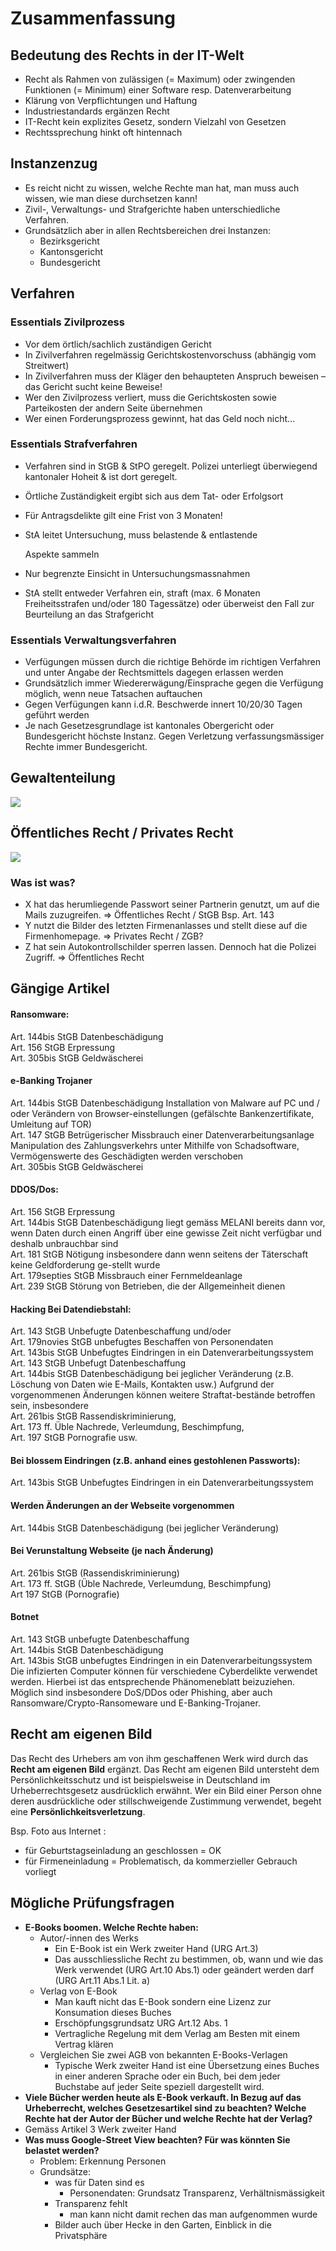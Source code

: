 # Zusammenfassung

## Bedeutung des Rechts in der IT-Welt

* Recht als Rahmen von zulässigen \(= Maximum\) oder zwingenden Funktionen \(= Minimum\) einer Software resp. Datenverarbeitung
* Klärung von Verpflichtungen und Haftung
* Industriestandards ergänzen Recht
* IT-Recht kein explizites Gesetz, sondern Vielzahl  von Gesetzen
* Rechtssprechung hinkt oft hintennach

## Instanzenzug

* Es reicht nicht zu wissen, welche Rechte man hat, man muss auch wissen, wie man diese durchsetzen kann!
* Zivil-, Verwaltungs- und Strafgerichte haben unterschiedliche Verfahren.
* Grundsätzlich aber in allen Rechtsbereichen drei Instanzen: 
  * Bezirksgericht
  * Kantonsgericht
  * Bundesgericht

## Verfahren

### Essentials Zivilprozess

* Vor dem örtlich/sachlich zuständigen Gericht
* In Zivilverfahren regelmässig Gerichtskostenvorschuss \(abhängig vom Streitwert\)
* In Zivilverfahren muss der Kläger den behaupteten Anspruch beweisen – das Gericht sucht keine Beweise!
* Wer den Zivilprozess verliert, muss die Gerichtskosten sowie Parteikosten der andern Seite übernehmen
* Wer einen Forderungsprozess gewinnt, hat das Geld noch nicht...

### Essentials Strafverfahren

* Verfahren sind in StGB & StPO geregelt. Polizei unterliegt überwiegend kantonaler Hoheit & ist dort geregelt.
* Örtliche Zuständigkeit ergibt sich aus dem Tat- oder Erfolgsort
* Für Antragsdelikte gilt eine Frist von 3 Monaten!
* StA leitet Untersuchung, muss belastende & entlastende

  Aspekte sammeln

* Nur begrenzte Einsicht in Untersuchungsmassnahmen
* StA stellt entweder Verfahren ein, straft \(max. 6 Monaten Freiheitsstrafen und/oder 180 Tagessätze\) oder überweist den Fall zur Beurteilung an das Strafgericht

### Essentials Verwaltungsverfahren

* Verfügungen müssen durch die richtige Behörde im richtigen Verfahren und unter Angabe der Rechtsmittels dagegen erlassen werden
* Grundsätzlich immer Wiedererwägung/Einsprache gegen die Verfügung möglich, wenn neue Tatsachen auftauchen
* Gegen Verfügungen kann i.d.R. Beschwerde innert 10/20/30 Tagen geführt werden
* Je nach Gesetzesgrundlage ist kantonales Obergericht oder Bundesgericht höchste Instanz. Gegen Verletzung verfassungsmässiger Rechte immer Bundesgericht.



## Gewaltenteilung

![](../.gitbook/assets/image%20%2872%29.png)



## Öffentliches Recht / Privates Recht

![](../.gitbook/assets/image%20%2818%29.png)

### Was ist was?

* X hat das herumliegende Passwort seiner Partnerin genutzt, um auf die Mails zuzugreifen.  =&gt; Öffentliches Recht /  StGB Bsp. Art. 143
* Y nutzt die Bilder des letzten Firmenanlasses und stellt diese auf die Firmenhomepage. =&gt; Privates Recht / ZGB?
* Z hat sein Autokontrollschilder sperren lassen. Dennoch hat die Polizei Zugriff. =&gt; Öffentliches Recht

## Gängige Artikel

#### Ransomware: 

Art. 144bis StGB Datenbeschädigung   
Art. 156 StGB Erpressung   
Art. 305bis StGB Geldwäscherei

#### e-Banking Trojaner 

Art. 144bis StGB Datenbeschädigung Installation von Malware auf PC und / oder Verändern von Browser-einstellungen \(gefälschte Bankenzertifikate, Umleitung auf TOR\)   
Art. 147 StGB Betrügerischer Missbrauch einer Datenverarbeitungsanlage Manipulation des Zahlungsverkehrs unter Mithilfe von Schadsoftware, Vermögenswerte des Geschädigten werden verschoben   
Art. 305bis StGB Geldwäscherei

#### DDOS/Dos: 

Art. 156 StGB Erpressung   
Art. 144bis StGB Datenbeschädigung liegt gemäss MELANI bereits dann vor, wenn Daten durch einen Angriff über eine gewisse Zeit nicht verfügbar und deshalb unbrauchbar sind   
Art. 181 StGB Nötigung insbesondere dann wenn seitens der Täterschaft keine Geldforderung ge-stellt wurde   
Art. 179septies StGB Missbrauch einer Fernmeldeanlage   
Art. 239 StGB Störung von Betrieben, die der Allgemeinheit dienen

#### Hacking Bei Datendiebstahl: 

Art. 143 StGB Unbefugte Datenbeschaffung und/oder   
Art. 179novies StGB unbefugtes Beschaffen von Personendaten  
Art. 143bis StGB Unbefugtes Eindringen in ein Datenverarbeitungssystem   
Art. 143 StGB Unbefugt Datenbeschaffung   
Art. 144bis StGB Datenbeschädigung bei jeglicher Veränderung \(z.B. Löschung von Daten wie E-Mails, Kontakten usw.\) Aufgrund der vorgenommenen Änderungen können weitere Straftat-bestände betroffen sein, insbesondere   
Art. 261bis StGB Rassendiskriminierung,   
Art. 173 ff. Üble Nachrede, Verleumdung, Beschimpfung,   
Art. 197 StGB Pornografie usw.

#### Bei blossem Eindringen \(z.B. anhand eines gestohlenen Passworts\): 

Art. 143bis StGB Unbefugtes Eindringen in ein Datenverarbeitungssystem

#### Werden Änderungen an der Webseite vorgenommen

Art. 144bis StGB Datenbeschädigung \(bei jeglicher Veränderung\)

#### Bei Verunstaltung Webseite \(je nach Änderung\)

Art. 261bis StGB \(Rassendiskriminierung\)   
Art. 173 ff. StGB \(Üble Nachrede, Verleumdung, Beschimpfung\)   
Art 197 StGB \(Pornografie\)

#### Botnet

Art. 143 StGB unbefugte Datenbeschaffung   
Art. 144bis StGB Datenbeschädigung   
Art. 143bis StGB unbefugtes Eindringen in ein Datenverarbeitungssystem Die infizierten Computer können für verschiedene Cyberdelikte verwendet werden. Hierbei ist das entsprechende Phänomeneblatt beizuziehen. Möglich sind insbesondere DoS/DDos oder Phishing, aber auch Ransomware/Crypto-Ransomeware und E-Banking-Trojaner.

## Recht am eigenen Bild

Das Recht des Urhebers am von ihm geschaffenen Werk wird durch das **Recht am eigenen Bild** ergänzt. Das Recht am eigenen Bild untersteht dem Persönlichkeitsschutz und ist beispielsweise in Deutschland im Urheberrechtsgesetz ausdrücklich erwähnt. Wer ein Bild einer Person ohne deren ausdrückliche oder stillschweigende Zustimmung verwendet, begeht eine **Persönlichkeitsverletzung**.

Bsp. Foto aus Internet :

* für Geburtstagseinladung an geschlossen = OK
* für Firmeneinladung = Problematisch, da kommerzieller Gebrauch vorliegt

## Mögliche Prüfungsfragen

* **E-Books boomen. Welche Rechte haben:**
  * Autor/-innen des Werks
    * Ein E-Book ist ein Werk zweiter Hand \(URG Art.3\)
    * Das ausschliessliche Recht zu bestimmen, ob, wann und wie das Werk verwendet \(URG Art.10 Abs.1\) oder geändert werden darf \(URG Art.11 Abs.1 Lit. a\)
  * Verlag von E-Book
    * Man kauft nicht das E-Book sondern eine Lizenz zur Konsumation dieses Buches
    * Erschöpfungsgrundsatz URG Art.12 Abs. 1
    * Vertragliche Regelung mit dem Verlag am Besten mit einem Vertrag klären
  * Vergleichen Sie zwei AGB von bekannten E-Books-Verlagen
    * Typische Werk zweiter Hand ist eine Übersetzung eines Buches in einer anderen Sprache oder ein Buch, bei dem jeder Buchstabe auf jeder Seite speziell dargestellt wird.
*  **Viele Bücher werden heute als E-Book verkauft. In Bezug auf das Urheberrecht, welches Gesetzesartikel sind zu beachten? Welche Rechte hat der Autor der Bücher und welche Rechte hat der Verlag?**
  * Gemäss Artikel 3 Werk zweiter Hand
* **Was muss Google-Street View beachten? Für was könnten Sie belastet werden?**
  * Problem: Erkennung Personen
  * Grundsätze: 
    * was für Daten sind es
      * Personendaten: Grundsatz Transparenz, Verhältnismässigkeit
    * Transparenz fehlt
      * man kann nicht damit rechen das man aufgenommen wurde
    * Bilder auch über Hecke in den Garten, Einblick in die Privatsphäre

